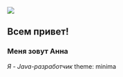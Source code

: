 ![](https://sun9-37.userapi.com/impg/r07e7wBMcesHUWVoSdBrbQJThpItY2TY9tGh3w/kRQ5qOIlqeo.jpg?size=1630x2160&quality=96&sign=d86d61323e9096fb106aafe0c6283556&type=album)
## Всем привет! 
### Меня зовут Анна
*Я - Java-разработчик*
theme: minima
